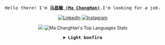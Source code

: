 <p align="center">
  <samp>
    Hello there! I'm <b><a rel="nofollow noopener noreferrer" target="_blank" href="https://machanghan.github.io">马昌翰 (Ma ChangHan)</a></b>.I'm looking for a job.<br>
<p align="center">
<a href="https://www.linkedin.com/in/machanghan" target="_blank"><img src="https://img.shields.io/badge/LinkedIn-%230077B5.svg?&style=flat-square&logo=linkedin&logoColor=white" alt="LinkedIn"></a>
<a href="https://www.instagram.com/machanghan_" target="_blank"><img src="https://img.shields.io/badge/Instagram-%23E4405F.svg?&style=flat-square&logo=instagram&logoColor=white" alt="Instagram"></a>


</samp>

<p align="center">
<img src="https://github-readme-stats.vercel.app/api?username=machanghan&&show_icons=true&theme=github" width="400"/>
<img alt="Ma ChangHan's Top Languages Stats" src="https://github-readme-stats.vercel.app/api/top-langs/?username=machanghan&hide=smalltalk&theme=buefy&layout=compact&hide_border=true" width="400"/>

</p>


<details align="center">

<summary> <b> <samp> Light bonfire </samp></b></summary>
<samp>

<img src="https://raw.githubusercontent.com/TanZng/TanZng/master/assets/bonefire.gif" width="200"/>



<p>sponsor me</p>
<a href="https://machanghan.github.io/images/wechat.jpg" target="_blank"><img alt="wechat" src="https://img.shields.io/badge/Wechat-5fcd72.svg?logo=wechat&logoColor=white" /></a> OR <a href="https://machanghan.github.io/images/alipay.jpg" target="_blank"><img alt="alipay" src="https://img.shields.io/badge/Alipay%20-%233379f6.svg?logo=alipay&logoColor=white"></a>


    
</samp>
</details>






